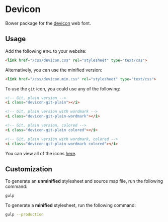 # Devicon

Bower package for the [devicon](https://github.com/konpa/devicon) web font.

## Usage

Add the following `HTML` to your website:

````html
<link href="/css/devicon.css" rel="stylesheet" type="text/css">
````

Alternatively, you can use the minified version:

````html
<link href="/css/devicon.min.css" rel="stylesheet" type="text/css">
````

To use the `git` icon, you could use any of the following:

````html
<!-- Git, plain version -->
<i class="devicon-git-plain"></i>

<!-- Git, plain version with wordmark -->
<i class="devicon-git-plain-wordmark"></i>

<!-- Git, plain version, colored -->
<i class="devicon-git-plain colored"></i>

<!-- Git, plain version with wordmark, colored -->
<i class="devicon-git-plain-wordmark colored"></i>
````

You can view all of the icons [here](http://devicon.fr).

## Customization

To generate an **unminified** stylesheet and source map file, run the following command:

````bash
gulp
````

To generate a **minified** stylesheet, run the following command:

````bash
gulp --production
````